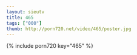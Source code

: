 ```yaml
--- 
layout: sieutv
title: 465
tags: ["000"]
thumb: http://porn720.net/video/465/poster.jpg
---
```

{% include porn720 key="465" %} 
